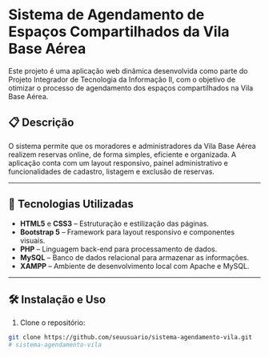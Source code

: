 # Sistema de Agendamento de Espaços Compartilhados da Vila Base Aérea

Este projeto é uma aplicação web dinâmica desenvolvida como parte do Projeto Integrador de Tecnologia da Informação II, com o objetivo de otimizar o processo de agendamento dos espaços compartilhados na Vila Base Aérea.

## 📋 Descrição

O sistema permite que os moradores e administradores da Vila Base Aérea realizem reservas online, de forma simples, eficiente e organizada. A aplicação conta com um layout responsivo, painel administrativo e funcionalidades de cadastro, listagem e exclusão de reservas.

---

## 🚀 Tecnologias Utilizadas

- **HTML5** e **CSS3** – Estruturação e estilização das páginas.
- **Bootstrap 5** – Framework para layout responsivo e componentes visuais.
- **PHP** – Linguagem back-end para processamento de dados.
- **MySQL** – Banco de dados relacional para armazenar as informações.
- **XAMPP** – Ambiente de desenvolvimento local com Apache e MySQL.

---

## 🛠️ Instalação e Uso

1. Clone o repositório:

```bash
git clone https://github.com/seuusuario/sistema-agendamento-vila.git
# sistema-agendamento-vila
